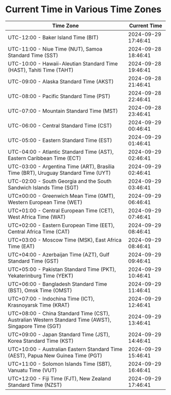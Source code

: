 # Current Time in Various Time Zones

| Time Zone | Current Time |
|-----------|--------------|
| UTC-12:00 - Baker Island Time (BIT) | 2024-09-29 17:46:41 |
| UTC-11:00 - Niue Time (NUT), Samoa Standard Time (SST) | 2024-09-28 18:46:41 |
| UTC-10:00 - Hawaii-Aleutian Standard Time (HAST), Tahiti Time (TAHT) | 2024-09-28 19:46:41 |
| UTC-09:00 - Alaska Standard Time (AKST) | 2024-09-28 21:46:41 |
| UTC-08:00 - Pacific Standard Time (PST) | 2024-09-28 22:46:41 |
| UTC-07:00 - Mountain Standard Time (MST) | 2024-09-28 23:46:41 |
| UTC-06:00 - Central Standard Time (CST) | 2024-09-29 00:46:41 |
| UTC-05:00 - Eastern Standard Time (EST) | 2024-09-29 01:46:41 |
| UTC-04:00 - Atlantic Standard Time (AST), Eastern Caribbean Time (ECT) | 2024-09-29 02:46:41 |
| UTC-03:00 - Argentina Time (ART), Brasília Time (BRT), Uruguay Standard Time (UYT) | 2024-09-29 02:46:41 |
| UTC-02:00 - South Georgia and the South Sandwich Islands Time (SGT) | 2024-09-29 03:46:41 |
| UTC±00:00 - Greenwich Mean Time (GMT), Western European Time (WET) | 2024-09-29 06:46:41 |
| UTC+01:00 - Central European Time (CET), West Africa Time (WAT) | 2024-09-29 07:46:41 |
| UTC+02:00 - Eastern European Time (EET), Central Africa Time (CAT) | 2024-09-29 08:46:41 |
| UTC+03:00 - Moscow Time (MSK), East Africa Time (EAT) | 2024-09-29 08:46:41 |
| UTC+04:00 - Azerbaijan Time (AZT), Gulf Standard Time (GST) | 2024-09-29 09:46:41 |
| UTC+05:00 - Pakistan Standard Time (PKT), Yekaterinburg Time (YEKT) | 2024-09-29 10:46:41 |
| UTC+06:00 - Bangladesh Standard Time (BST), Omsk Time (OMST) | 2024-09-29 11:46:41 |
| UTC+07:00 - Indochina Time (ICT), Krasnoyarsk Time (KRAT) | 2024-09-29 12:46:41 |
| UTC+08:00 - China Standard Time (CST), Australian Western Standard Time (AWST), Singapore Time (SGT) | 2024-09-29 13:46:41 |
| UTC+09:00 - Japan Standard Time (JST), Korea Standard Time (KST) | 2024-09-29 14:46:41 |
| UTC+10:00 - Australian Eastern Standard Time (AEST), Papua New Guinea Time (PGT) | 2024-09-29 15:46:41 |
| UTC+11:00 - Solomon Islands Time (SBT), Vanuatu Time (VUT) | 2024-09-29 16:46:41 |
| UTC+12:00 - Fiji Time (FJT), New Zealand Standard Time (NZST) | 2024-09-29 17:46:41 |

